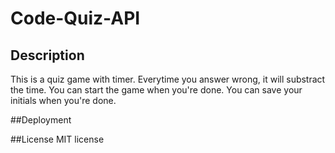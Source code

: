 # Code-Quiz-API
## Description 
This is a quiz game with timer. 
Everytime you answer wrong, it will substract the time. 
You can start the game when you're done. 
You can save your initials when you're done.

##Deployment 

##License 
MIT license 